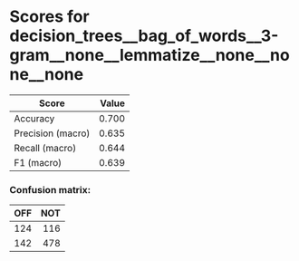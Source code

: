 # Scores for decision_trees__bag_of_words__3-gram__none__lemmatize__none__none__none
|      Score      |Value|
|-----------------|----:|
|Accuracy         |0.700|
|Precision (macro)|0.635|
|Recall (macro)   |0.644|
|F1 (macro)       |0.639|

### Confusion matrix:
|OFF|NOT|
|--:|--:|
|124|116|
|142|478|
